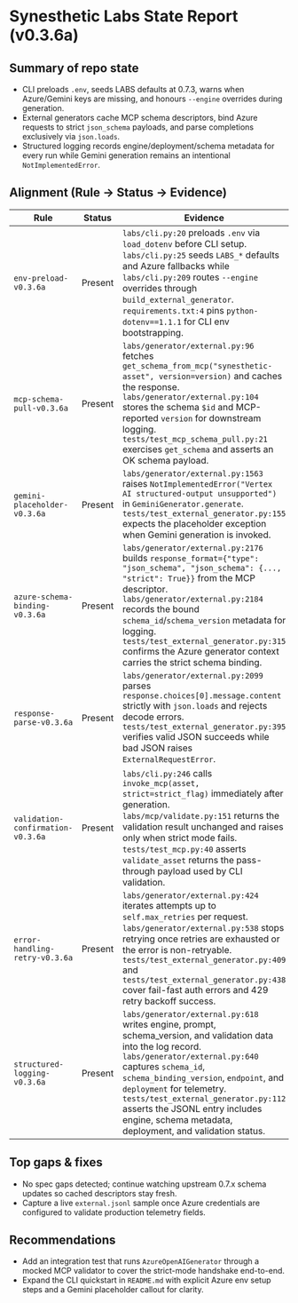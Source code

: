 # Synesthetic Labs State Report (v0.3.6a)

## Summary of repo state

- CLI preloads `.env`, seeds LABS defaults at 0.7.3, warns when Azure/Gemini keys are missing, and honours `--engine` overrides during generation.
- External generators cache MCP schema descriptors, bind Azure requests to strict `json_schema` payloads, and parse completions exclusively via `json.loads`.
- Structured logging records engine/deployment/schema metadata for every run while Gemini generation remains an intentional `NotImplementedError`.

## Alignment (Rule → Status → Evidence)

| Rule | Status | Evidence |
| --- | --- | --- |
| `env-preload-v0.3.6a` | Present | `labs/cli.py:20` preloads `.env` via `load_dotenv` before CLI setup.<br>`labs/cli.py:25` seeds `LABS_*` defaults and Azure fallbacks while `labs/cli.py:209` routes `--engine` overrides through `build_external_generator`.<br>`requirements.txt:4` pins `python-dotenv==1.1.1` for CLI env bootstrapping. |
| `mcp-schema-pull-v0.3.6a` | Present | `labs/generator/external.py:96` fetches `get_schema_from_mcp("synesthetic-asset", version=version)` and caches the response.<br>`labs/generator/external.py:104` stores the schema `$id` and MCP-reported `version` for downstream logging.<br>`tests/test_mcp_schema_pull.py:21` exercises `get_schema` and asserts an OK schema payload. |
| `gemini-placeholder-v0.3.6a` | Present | `labs/generator/external.py:1563` raises `NotImplementedError("Vertex AI structured-output unsupported")` in `GeminiGenerator.generate`.<br>`tests/test_external_generator.py:155` expects the placeholder exception when Gemini generation is invoked. |
| `azure-schema-binding-v0.3.6a` | Present | `labs/generator/external.py:2176` builds `response_format={"type": "json_schema", "json_schema": {..., "strict": True}}` from the MCP descriptor.<br>`labs/generator/external.py:2184` records the bound `schema_id`/`schema_version` metadata for logging.<br>`tests/test_external_generator.py:315` confirms the Azure generator context carries the strict schema binding. |
| `response-parse-v0.3.6a` | Present | `labs/generator/external.py:2099` parses `response.choices[0].message.content` strictly with `json.loads` and rejects decode errors.<br>`tests/test_external_generator.py:395` verifies valid JSON succeeds while bad JSON raises `ExternalRequestError`. |
| `validation-confirmation-v0.3.6a` | Present | `labs/cli.py:246` calls `invoke_mcp(asset, strict=strict_flag)` immediately after generation.<br>`labs/mcp/validate.py:151` returns the validation result unchanged and raises only when strict mode fails.<br>`tests/test_mcp.py:40` asserts `validate_asset` returns the pass-through payload used by CLI validation. |
| `error-handling-retry-v0.3.6a` | Present | `labs/generator/external.py:424` iterates attempts up to `self.max_retries` per request.<br>`labs/generator/external.py:538` stops retrying once retries are exhausted or the error is non-retryable.<br>`tests/test_external_generator.py:409` and `tests/test_external_generator.py:438` cover fail-fast auth errors and 429 retry backoff success. |
| `structured-logging-v0.3.6a` | Present | `labs/generator/external.py:618` writes engine, prompt, schema_version, and validation data into the log record.<br>`labs/generator/external.py:640` captures `schema_id`, `schema_binding_version`, `endpoint`, and `deployment` for telemetry.<br>`tests/test_external_generator.py:112` asserts the JSONL entry includes engine, schema metadata, deployment, and validation status. |

## Top gaps & fixes

- No spec gaps detected; continue watching upstream 0.7.x schema updates so cached descriptors stay fresh.
- Capture a live `external.jsonl` sample once Azure credentials are configured to validate production telemetry fields.

## Recommendations

- Add an integration test that runs `AzureOpenAIGenerator` through a mocked MCP validator to cover the strict-mode handshake end-to-end.
- Expand the CLI quickstart in `README.md` with explicit Azure env setup steps and a Gemini placeholder callout for clarity.
